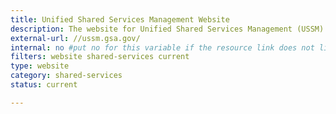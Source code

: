 ```yaml
---
title: Unified Shared Services Management Website
description: The website for Unified Shared Services Management (USSM).
external-url: //ussm.gsa.gov/
internal: no #put no for this variable if the resource link does not live on CIO.gov
filters: website shared-services current
type: website
category: shared-services
status: current

---
```

